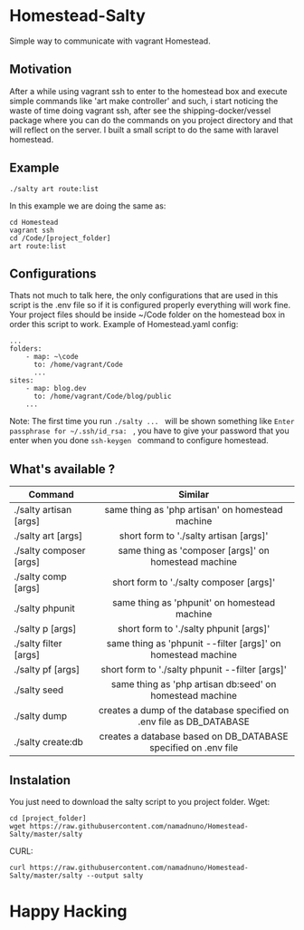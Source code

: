 # Homestead-Salty
Simple way to communicate with vagrant Homestead.

## Motivation

After a while using vagrant ssh to enter to the homestead box and execute simple commands like 'art make controller' and such, i start noticing the waste of time doing vagrant ssh, after see the shipping-docker/vessel package where you can do the commands on you project directory and that will reflect on the server. I built a small script to do the same with laravel homestead.


## Example
```
./salty art route:list
```
In this example we are doing the same as:
```
cd Homestead
vagrant ssh
cd /Code/[project_folder]
art route:list
```

## Configurations
Thats not much to talk here, the only configurations that are used in this script is the .env file so if it is configured properly everything will work fine.
Your project files should be inside ~/Code folder on the homestead box in order this script to work.
Example of Homestead.yaml config:
```
...
folders:
    - map: ~\code
      to: /home/vagrant/Code
      ...
sites:
    - map: blog.dev
      to: /home/vagrant/Code/blog/public
    ...
```
Note: The first time you run ```./salty ... ``` will be shown something like ```Enter passphrase for ~/.ssh/id_rsa: ``` , you have to give your password that you enter when you done ```ssh-keygen ``` command to configure homestead.

## What's available ?
| Command       | Similar       |
| ------------- |:-------------:|
| ./salty artisan [args]     | same thing as 'php artisan' on homestead machine |
| ./salty art [args]      | short form to './salty artisan [args]'      |
| ./salty composer [args] | same thing as 'composer [args]' on homestead machine      |
| ./salty comp [args] | short form to './salty composer [args]'      |
| ./salty phpunit |  same thing as 'phpunit' on homestead machine      |
| ./salty p [args] | short form to './salty phpunit [args]'     |
| ./salty filter [args] |  same thing as 'phpunit --filter [args]' on homestead machine      |
| ./salty pf [args] | short form to './salty phpunit --filter [args]'     |
| ./salty seed |  same thing as 'php artisan db:seed' on homestead machine      |
| ./salty dump |  creates a dump of the database specified on .env file as DB_DATABASE      |
| ./salty create:db |  creates a database based on DB_DATABASE specified on .env file      |

## Instalation
You just need to download the salty script to you project folder.
Wget:
```
cd [project_folder]
wget https://raw.githubusercontent.com/namadnuno/Homestead-Salty/master/salty
```
CURL:
```
curl https://raw.githubusercontent.com/namadnuno/Homestead-Salty/master/salty --output salty
```

# Happy Hacking


